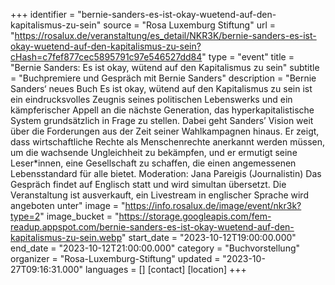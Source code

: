 +++
identifier = "bernie-sanders-es-ist-okay-wuetend-auf-den-kapitalismus-zu-sein"
source = "Rosa Luxemburg Stiftung"
url = "https://rosalux.de/veranstaltung/es_detail/NKR3K/bernie-sanders-es-ist-okay-wuetend-auf-den-kapitalismus-zu-sein?cHash=c7fef877cec5895791c97e546527dd84"
type = "event"
title = "Bernie Sanders: Es ist okay, wütend auf den Kapitalismus zu sein"
subtitle = "Buchpremiere und Gespräch mit Bernie Sanders"
description = "Bernie Sanders‘ neues Buch Es ist okay, wütend auf den Kapitalismus zu sein ist ein eindrucksvolles Zeugnis seines politischen Lebenswerks und ein kämpferischer Appell an die nächste Generation, das hyperkapitalistische System grundsätzlich in Frage zu stellen. Dabei geht Sanders’ Vision weit über die Forderungen aus der Zeit seiner Wahlkampagnen hinaus. Er zeigt, dass wirtschaftliche Rechte als Menschenrechte anerkannt werden müssen, um die wachsende Ungleichheit zu bekämpfen, und er ermutigt seine Leser*innen, eine Gesellschaft zu schaffen, die einen angemessenen Lebensstandard für alle bietet.
Moderation: Jana Pareigis (Journalistin) 
Das Gespräch findet auf Englisch statt und wird simultan übersetzt.
Die Veranstaltung ist ausverkauft, ein Livestream in englischer Sprache wird angeboten unter"
image = "https://info.rosalux.de/image/event/nkr3k?type=2"
image_bucket = "https://storage.googleapis.com/fem-readup.appspot.com/bernie-sanders-es-ist-okay-wuetend-auf-den-kapitalismus-zu-sein.webp"
start_date = "2023-10-12T19:00:00.000"
end_date = "2023-10-12T21:00:00.000"
category = "Buchvorstellung"
organizer = "Rosa-Luxemburg-Stiftung"
updated = "2023-10-27T09:16:31.000"
languages = []
[contact]
[location]
+++